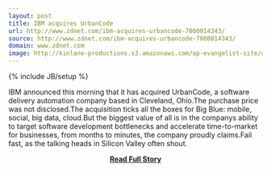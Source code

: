```yaml
---
layout: post
title: IBM acquires UrbanCode
url: http://www.zdnet.com/ibm-acquires-urbancode-7000014343/
source: http://www.zdnet.com/ibm-acquires-urbancode-7000014343/
domain: www.zdnet.com
image: http://kinlane-productions.s3.amazonaws.com/ap-evangelist-site/curated/screenshots/7861_www_zdnet_com.png
---
```

{% include JB/setup %}<p>IBM announced this morning that it has acquired UrbanCode, a software delivery automation company based in Cleveland, Ohio.The purchase price was not disclosed.The acquisition ticks all the boxes for Big Blue: mobile, social, big data, cloud.But the biggest value of all is in the companys ability to target software development bottlenecks and accelerate time-to-market for businesses, from months to minutes, the company proudly claims.Fail fast, as the talking heads in Silicon Valley often shout.</p>
<center><p><a href="http://www.zdnet.com/ibm-acquires-urbancode-7000014343/" style='padding:25px; font-sze:18px; font-weight: bold;'>Read Full Story</a></p></center>
